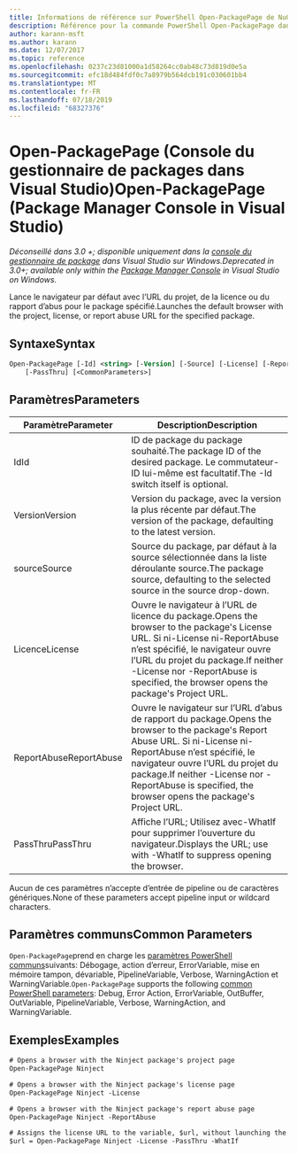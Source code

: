 ```yaml
---
title: Informations de référence sur PowerShell Open-PackagePage de NuGet
description: Référence pour la commande PowerShell Open-PackagePage dans la console du gestionnaire de package NuGet dans Visual Studio.
author: karann-msft
ms.author: karann
ms.date: 12/07/2017
ms.topic: reference
ms.openlocfilehash: 0237c23d81000a1d58264cc0ab48c73d819d0e5a
ms.sourcegitcommit: efc18d484fdf0c7a8979b564dcb191c030601bb4
ms.translationtype: MT
ms.contentlocale: fr-FR
ms.lasthandoff: 07/18/2019
ms.locfileid: "68327376"
---
```

# <a name="open-packagepage-package-manager-console-in-visual-studio"></a><span data-ttu-id="aa0e2-103">Open-PackagePage (Console du gestionnaire de packages dans Visual Studio)</span><span class="sxs-lookup"><span data-stu-id="aa0e2-103">Open-PackagePage (Package Manager Console in Visual Studio)</span></span>

<span data-ttu-id="aa0e2-104">*Déconseillé dans 3.0 +; disponible uniquement dans la [console du gestionnaire de package](../../consume-packages/install-use-packages-powershell.md) dans Visual Studio sur Windows.*</span><span class="sxs-lookup"><span data-stu-id="aa0e2-104">*Deprecated in 3.0+; available only within the [Package Manager Console](../../consume-packages/install-use-packages-powershell.md) in Visual Studio on Windows.*</span></span>

<span data-ttu-id="aa0e2-105">Lance le navigateur par défaut avec l’URL du projet, de la licence ou du rapport d’abus pour le package spécifié.</span><span class="sxs-lookup"><span data-stu-id="aa0e2-105">Launches the default browser with the project, license, or report abuse URL for the specified package.</span></span>

## <a name="syntax"></a><span data-ttu-id="aa0e2-106">Syntaxe</span><span class="sxs-lookup"><span data-stu-id="aa0e2-106">Syntax</span></span>

```ps
Open-PackagePage [-Id] <string> [-Version] [-Source] [-License] [-ReportAbuse]
    [-PassThru] [<CommonParameters>]
```

## <a name="parameters"></a><span data-ttu-id="aa0e2-107">Paramètres</span><span class="sxs-lookup"><span data-stu-id="aa0e2-107">Parameters</span></span>

| <span data-ttu-id="aa0e2-108">Paramètre</span><span class="sxs-lookup"><span data-stu-id="aa0e2-108">Parameter</span></span> | <span data-ttu-id="aa0e2-109">Description</span><span class="sxs-lookup"><span data-stu-id="aa0e2-109">Description</span></span> |
| --- | --- |
| <span data-ttu-id="aa0e2-110">Id</span><span class="sxs-lookup"><span data-stu-id="aa0e2-110">Id</span></span> | <span data-ttu-id="aa0e2-111">ID de package du package souhaité.</span><span class="sxs-lookup"><span data-stu-id="aa0e2-111">The package ID of the desired package.</span></span> <span data-ttu-id="aa0e2-112">Le commutateur-ID lui-même est facultatif.</span><span class="sxs-lookup"><span data-stu-id="aa0e2-112">The -Id switch itself is optional.</span></span> |
| <span data-ttu-id="aa0e2-113">Version</span><span class="sxs-lookup"><span data-stu-id="aa0e2-113">Version</span></span> | <span data-ttu-id="aa0e2-114">Version du package, avec la version la plus récente par défaut.</span><span class="sxs-lookup"><span data-stu-id="aa0e2-114">The version of the package, defaulting to the latest version.</span></span> |
| <span data-ttu-id="aa0e2-115">source</span><span class="sxs-lookup"><span data-stu-id="aa0e2-115">Source</span></span> | <span data-ttu-id="aa0e2-116">Source du package, par défaut à la source sélectionnée dans la liste déroulante source.</span><span class="sxs-lookup"><span data-stu-id="aa0e2-116">The package source, defaulting to the selected source in the source drop-down.</span></span> |
| <span data-ttu-id="aa0e2-117">Licence</span><span class="sxs-lookup"><span data-stu-id="aa0e2-117">License</span></span> | <span data-ttu-id="aa0e2-118">Ouvre le navigateur à l’URL de licence du package.</span><span class="sxs-lookup"><span data-stu-id="aa0e2-118">Opens the browser to the package's License URL.</span></span> <span data-ttu-id="aa0e2-119">Si ni-License ni-ReportAbuse n’est spécifié, le navigateur ouvre l’URL du projet du package.</span><span class="sxs-lookup"><span data-stu-id="aa0e2-119">If neither -License nor -ReportAbuse is specified, the browser opens the package's Project URL.</span></span> |
| <span data-ttu-id="aa0e2-120">ReportAbuse</span><span class="sxs-lookup"><span data-stu-id="aa0e2-120">ReportAbuse</span></span> | <span data-ttu-id="aa0e2-121">Ouvre le navigateur sur l’URL d’abus de rapport du package.</span><span class="sxs-lookup"><span data-stu-id="aa0e2-121">Opens the browser to the package's Report Abuse URL.</span></span> <span data-ttu-id="aa0e2-122">Si ni-License ni-ReportAbuse n’est spécifié, le navigateur ouvre l’URL du projet du package.</span><span class="sxs-lookup"><span data-stu-id="aa0e2-122">If neither -License nor -ReportAbuse is specified, the browser opens the package's Project URL.</span></span> |
| <span data-ttu-id="aa0e2-123">PassThru</span><span class="sxs-lookup"><span data-stu-id="aa0e2-123">PassThru</span></span> | <span data-ttu-id="aa0e2-124">Affiche l’URL; Utilisez avec-WhatIf pour supprimer l’ouverture du navigateur.</span><span class="sxs-lookup"><span data-stu-id="aa0e2-124">Displays the URL; use with -WhatIf to suppress opening the browser.</span></span> |

<span data-ttu-id="aa0e2-125">Aucun de ces paramètres n’accepte d’entrée de pipeline ou de caractères génériques.</span><span class="sxs-lookup"><span data-stu-id="aa0e2-125">None of these parameters accept pipeline input or wildcard characters.</span></span>

## <a name="common-parameters"></a><span data-ttu-id="aa0e2-126">Paramètres communs</span><span class="sxs-lookup"><span data-stu-id="aa0e2-126">Common Parameters</span></span>

<span data-ttu-id="aa0e2-127">`Open-PackagePage`prend en charge les [paramètres PowerShell communs](http://go.microsoft.com/fwlink/?LinkID=113216)suivants: Débogage, action d’erreur, ErrorVariable, mise en mémoire tampon, dévariable, PipelineVariable, Verbose, WarningAction et WarningVariable.</span><span class="sxs-lookup"><span data-stu-id="aa0e2-127">`Open-PackagePage` supports the following [common PowerShell parameters](http://go.microsoft.com/fwlink/?LinkID=113216): Debug, Error Action, ErrorVariable, OutBuffer, OutVariable, PipelineVariable, Verbose, WarningAction, and WarningVariable.</span></span>

## <a name="examples"></a><span data-ttu-id="aa0e2-128">Exemples</span><span class="sxs-lookup"><span data-stu-id="aa0e2-128">Examples</span></span>

```ps
# Opens a browser with the Ninject package's project page
Open-PackagePage Ninject

# Opens a browser with the Ninject package's license page
Open-PackagePage Ninject -License

# Opens a browser with the Ninject package's report abuse page  
Open-PackagePage Ninject -ReportAbuse

# Assigns the license URL to the variable, $url, without launching the browser
$url = Open-PackagePage Ninject -License -PassThru -WhatIf
```